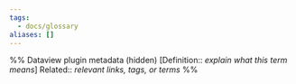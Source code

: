 ```yaml
---
tags:
  - docs/glossary
aliases: []
---
```

%% Dataview plugin metadata (hidden)
[Definition:: _explain what this term means_]
Related:: _relevant links, tags, or terms_
%%